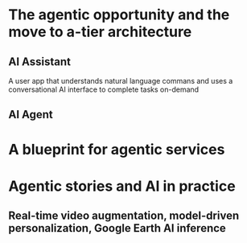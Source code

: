 # The agentic opportunity and the move to a-tier architecture
## AI Assistant
A user app that understands natural language commans and uses a conversational AI interface to complete tasks on-demand
## AI Agent

# A blueprint for agentic services

# Agentic stories and AI in practice
## Real-time video augmentation, model-driven personalization, Google Earth AI inference 
